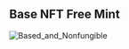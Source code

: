 ## Base NFT Free Mint


![Based_and_Nonfungible](https://github.com/westonnelson/based-nft/assets/29180454/cf04433b-5757-4ee6-b013-509af1611b9f)
